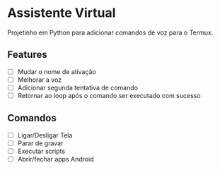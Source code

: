 # Assistente Virtual

Projetinho em Python para adicionar comandos de voz para o Termux.

## Features

- [ ] Mudar o nome de ativação
- [ ] Melhorar a voz
- [ ] Adicionar segunda tentativa de comando
- [ ] Retornar ao loop após o comando ser executado com sucesso

## Comandos

- [ ] Ligar/Desligar Tela
- [ ] Parar de gravar
- [ ] Executar scripts
- [ ] Abrir/fechar apps Android